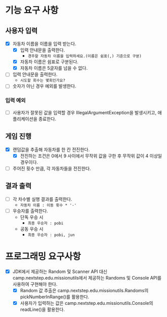 # 기능 요구 사항

## 사용자 입력

- [x] 자동차 이름을 이름을 입력 받는다.
  - [x] 입력 안내문을 출력한다. 
    - `경주할 자동차 이름을 입력하세요.(이름은 쉼표(,) 기준으로 구분)`
  - [x] 자동차 이름은 쉼표로 구분된다.
  - [x] 자동차 이름은 5글자를 넘을 수 없다.
- [ ] 입력 안내문을 출력한다.
  - `시도할 회수는 몇회인가요?`
- [ ] 숫자가 아닌 경우 예외를 발생한다.

### 입력 예외

- [ ] 사용자가 잘못된 값을 입력할 경우 IllegalArgumentException을 발생시키고, 애플리케이션을 종료한다.

## 게임 진행

- [x] 랜덤값을 추출해 자동차를 한 칸 전진한다.
  - [x] 전진하는 조건은 0에서 9 사이에서 무작위 값을 구한 후 무작위 값이 4 이상일 경우이다.
- [ ] 주어진 횟수 만큼, 각 자동차들을 전진한다.

## 결과 출력

- [ ] 각 차수별 실행 결과를 출력한다.
  - `자동차 이름 : 이동 횟수 * '-'`
- [ ] 우승자를 출력한다. 
  - 단독 우승 시 
    - `최종 우승자 : pobi`
  - 공동 우승 시
    - `최종 우승자 : pobi, jun`

# 프로그래밍 요구사항

- [x] JDK에서 제공하는 Random 및 Scanner API 대신 camp.nextstep.edu.missionutils에서 제공하는 Randoms 및 Console 
  API를 사용하여 구현해야 한다.
  - [x] Random 값 추출은 camp.nextstep.edu.missionutils.Randoms의 pickNumberInRange()를 활용한다.
  - [x] 사용자가 입력하는 값은 camp.nextstep.edu.missionutils.Console의 readLine()을 활용한다.